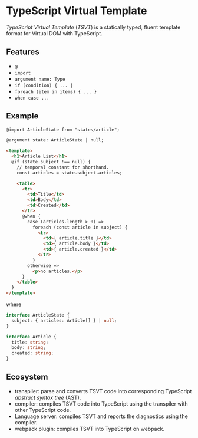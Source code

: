 # TypeScript Virtual Template

*TypeScript Virtual Template* (*TSVT*) is a statically typed, fluent template format for Virtual DOM with TypeScript.

## Features

- `@`
- `import`
- `argument name: Type`
- `if (condition) { ... }`
- `foreach (item in items) { ... }`
- `when case ... `

## Example

```html
@import ArticleState from "states/article";

@argument state: ArticleState | null;

<template>
  <h1>Article List</h1>
  @if (state.subject !== null) {
    // temporal constant for shorthand.
    const articles = state.subject.articles;

    <table>
      <tr>
        <td>Title</td>
        <td>Body</td>
        <td>Created</td>
      </tr>
      @when {
        case (articles.length > 0) =>
          foreach (const article in subject) {
            <tr>
              <td>{ article.title }</td>
              <td>{ article.body }</td>
              <td>{ article.created }</td>
            </tr>
          }
        otherwise =>
          <p>no articles.</p>
      }
    </table>
  }
</template>
```

where

```ts
interface ArticleState {
  subject: { articles: Article[] } | null;
}

interface Article {
  title: string;
  body: string;
  created: string;
}
```

## Ecosystem

- transpiler: parse and converts TSVT code into corresponding TypeScript *abstract syntax tree* (AST).
- compiler: compiles TSVT code into TypeScript using the transpiler with other TypeScript code.
- Language server: compiles TSVT and reports the diagnostics using the compiler.
- webpack plugin: compiles TSVT into TypeScript on webpack.

